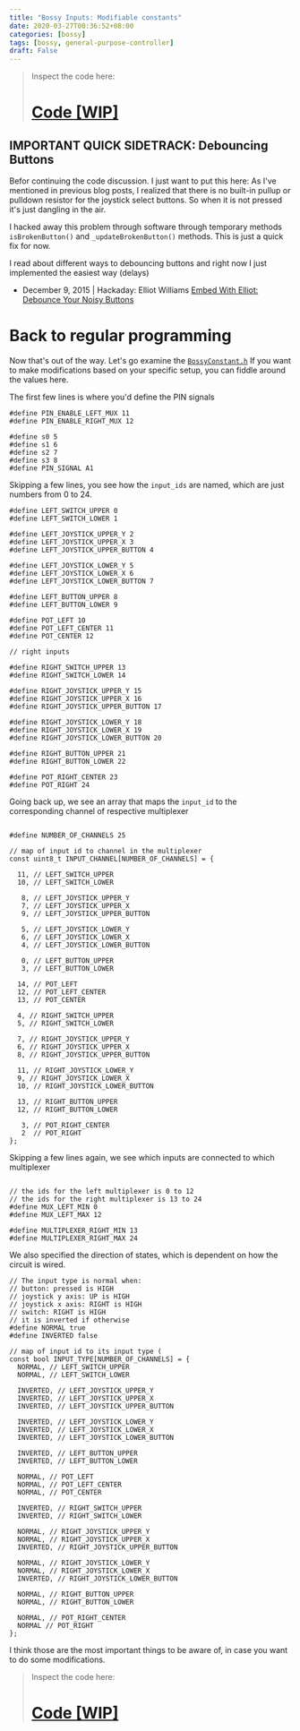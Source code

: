```yaml
---
title: "Bossy Inputs: Modifiable constants"
date: 2020-03-27T00:36:52+08:00
categories: [bossy]
tags: [bossy, general-purpose-controller]
draft: False
---
```



> Inspect the code here:
># [Code [WIP]](https://github.com/mithi/bossy)
>


## IMPORTANT QUICK SIDETRACK: Debouncing Buttons
Befor continuing the code discussion. I just want to put this here:
As I've mentioned in previous blog posts, I realized that there is no built-in pullup or pulldown resistor for
the joystick select buttons. So when it is not pressed it's just dangling in the air.

I hacked away this problem through software through temporary methods
`isBrokenButton()` and `_updateBrokenButton()` methods. This is just a quick fix for now.


I read about different ways to debouncing buttons and right now I just implemented the easiest way (delays)

- December 9, 2015 | Hackaday: Elliot Williams [Embed With Elliot: Debounce Your Noisy Buttons](https://hackaday.com/2015/12/09/embed-with-elliot-debounce-your-noisy-buttons-part-i/)

# Back to regular programming
Now that's out of the way. Let's go examine the [`BossyConstant.h`](https://github.com/mithi/bossy/blob/master/src/BossyConstants.h)
If you want to make modifications based on your specific setup, you can fiddle around the values here.


The first few lines is where you'd define the PIN signals

```arduino
#define PIN_ENABLE_LEFT_MUX 11
#define PIN_ENABLE_RIGHT_MUX 12

#define s0 5
#define s1 6
#define s2 7
#define s3 8
#define PIN_SIGNAL A1
```

Skipping a few lines, you see how the `input_ids` are named,
which are just numbers from  0 to 24.

```arduino
#define LEFT_SWITCH_UPPER 0
#define LEFT_SWITCH_LOWER 1

#define LEFT_JOYSTICK_UPPER_Y 2
#define LEFT_JOYSTICK_UPPER_X 3
#define LEFT_JOYSTICK_UPPER_BUTTON 4

#define LEFT_JOYSTICK_LOWER_Y 5
#define LEFT_JOYSTICK_LOWER_X 6
#define LEFT_JOYSTICK_LOWER_BUTTON 7

#define LEFT_BUTTON_UPPER 8
#define LEFT_BUTTON_LOWER 9

#define POT_LEFT 10
#define POT_LEFT_CENTER 11
#define POT_CENTER 12

// right inputs

#define RIGHT_SWITCH_UPPER 13
#define RIGHT_SWITCH_LOWER 14

#define RIGHT_JOYSTICK_UPPER_Y 15
#define RIGHT_JOYSTICK_UPPER_X 16
#define RIGHT_JOYSTICK_UPPER_BUTTON 17

#define RIGHT_JOYSTICK_LOWER_Y 18
#define RIGHT_JOYSTICK_LOWER_X 19
#define RIGHT_JOYSTICK_LOWER_BUTTON 20

#define RIGHT_BUTTON_UPPER 21
#define RIGHT_BUTTON_LOWER 22

#define POT_RIGHT_CENTER 23
#define POT_RIGHT 24
```

Going back up, we see an array
that maps the `input_id` to the corresponding
channel of respective multiplexer

```arduino

#define NUMBER_OF_CHANNELS 25

// map of input id to channel in the multiplexer
const uint8_t INPUT_CHANNEL[NUMBER_OF_CHANNELS] = {

  11, // LEFT_SWITCH_UPPER
  10, // LEFT_SWITCH_LOWER

   8, // LEFT_JOYSTICK_UPPER_Y
   7, // LEFT_JOYSTICK_UPPER_X
   9, // LEFT_JOYSTICK_UPPER_BUTTON

   5, // LEFT_JOYSTICK_LOWER_Y
   6, // LEFT_JOYSTICK_LOWER_X
   4, // LEFT_JOYSTICK_LOWER_BUTTON

   0, // LEFT_BUTTON_UPPER
   3, // LEFT_BUTTON_LOWER

  14, // POT_LEFT
  12, // POT_LEFT_CENTER
  13, // POT_CENTER

  4, // RIGHT_SWITCH_UPPER
  5, // RIGHT_SWITCH_LOWER

  7, // RIGHT_JOYSTICK_UPPER_Y
  6, // RIGHT_JOYSTICK_UPPER_X
  8, // RIGHT_JOYSTICK_UPPER_BUTTON

  11, // RIGHT_JOYSTICK_LOWER_Y
  9, // RIGHT_JOYSTICK_LOWER_X
  10, // RIGHT_JOYSTICK_LOWER_BUTTON

  13, // RIGHT_BUTTON_UPPER
  12, // RIGHT_BUTTON_LOWER

   3, // POT_RIGHT_CENTER
   2  // POT_RIGHT
};
```

Skipping a few lines again, we see which
inputs are connected to which multiplexer

```arduino

// the ids for the left multiplexer is 0 to 12
// the ids for the right multiplexer is 13 to 24
#define MUX_LEFT_MIN 0
#define MUX_LEFT_MAX 12

#define MULTIPLEXER_RIGHT_MIN 13
#define MULTIPLEXER_RIGHT_MAX 24
```

We also specified the direction of states,
which is dependent on how the circuit is wired.


```arduino
// The input type is normal when:
// button: pressed is HIGH
// joystick y axis: UP is HIGH
// joystick x axis: RIGHT is HIGH
// switch: RIGHT is HIGH
// it is inverted if otherwise
#define NORMAL true
#define INVERTED false

// map of input id to its input type (
const bool INPUT_TYPE[NUMBER_OF_CHANNELS] = {
  NORMAL, // LEFT_SWITCH_UPPER
  NORMAL, // LEFT_SWITCH_LOWER

  INVERTED, // LEFT_JOYSTICK_UPPER_Y
  INVERTED, // LEFT_JOYSTICK_UPPER_X
  INVERTED, // LEFT_JOYSTICK_UPPER_BUTTON

  INVERTED, // LEFT_JOYSTICK_LOWER_Y
  INVERTED, // LEFT_JOYSTICK_LOWER_X
  INVERTED, // LEFT_JOYSTICK_LOWER_BUTTON

  INVERTED, // LEFT_BUTTON_UPPER
  INVERTED, // LEFT_BUTTON_LOWER

  NORMAL, // POT_LEFT
  NORMAL, // POT_LEFT_CENTER
  NORMAL, // POT_CENTER

  INVERTED, // RIGHT_SWITCH_UPPER
  INVERTED, // RIGHT_SWITCH_LOWER

  NORMAL, // RIGHT_JOYSTICK_UPPER_Y
  NORMAL, // RIGHT_JOYSTICK_UPPER_X
  INVERTED, // RIGHT_JOYSTICK_UPPER_BUTTON

  NORMAL, // RIGHT_JOYSTICK_LOWER_Y
  NORMAL, // RIGHT_JOYSTICK_LOWER_X
  INVERTED, // RIGHT_JOYSTICK_LOWER_BUTTON

  NORMAL, // RIGHT_BUTTON_UPPER
  NORMAL, // RIGHT_BUTTON_LOWER

  NORMAL, // POT_RIGHT_CENTER
  NORMAL // POT_RIGHT
};
```

I think those are the most important things to be aware of, in case
you want to do some modifications.

> Inspect the code here:
># [Code [WIP]](https://github.com/mithi/bossy)
>

